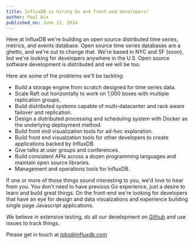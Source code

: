 ```yaml
---
title: InfluxDB is hiring Go and front-end developers!
author: Paul Dix
published_on: June 13, 2014
---
```


Here at InfluxDB we're building an open source distributed time series, metrics, and events database. Open source time series databases are a ghetto, and we're out to change that. We're based in NYC and SF (soon), but we're looking for developers anywhere in the U.S. Open source software development is distributed and we will be too.

Here are some of the problems we'll be tackling:

* Build a storage engine from scratch designed for time series data.
* Scale Raft out horizontally to work on 1,000 boxes with multiple replication groups.
* Build distributed systems capable of multi-datacenter and rack aware failover and replication.
* Design a distributed processing and scheduling system with Docker as the underlying deployment method.
* Build front end visualization tools for ad-hoc exploration.
* Build front end visualzation tools for other developers to create applications backed by InfluxDB.
* Give talks at user groups and conferences.
* Build consistent APIs across a dozen programming languages and maintain open source libraries.
* Management and operations tools for InfluxDB.

If one or more of those things sound interesting to you, we'd love to hear from you. You don't need to have previous Go experience, just a desire to learn and build great things. On the front-end we're looking for developers that have an eye for design and data visualzations and experience building single page Javascript applications.

We believe in extensive testing, do all our development on [Github](https://github.com/influxdb) and use issues to track things.

Please get in touch at <a href="mailto:jobs@influxdb.com">jobs@influxdb.com</a>